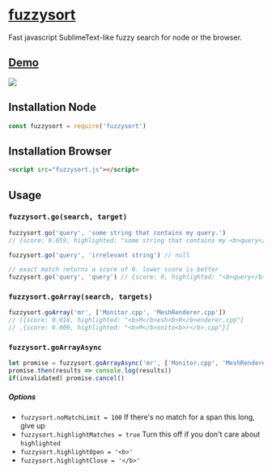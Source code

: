 # [fuzzysort](https://raw.github.com/farzher/fuzzysort/master/fuzzysort.js)

Fast javascript SublimeText-like fuzzy search for node or the browser.



## [Demo](https://raw.github.com/farzher/fuzzysort/master/test.html)

![](http://i.imgur.com/lMw0HDP.gif)






## Installation Node

```js
const fuzzysort = require('fuzzysort')
```


## Installation Browser

```html
<script src="fuzzysort.js"></script>
```




## Usage

### `fuzzysort.go(search, target)`

```js
fuzzysort.go('query', 'some string that contains my query.')
// {score: 0.059, highlighted: "some string that contains my <b>query</b>."}

fuzzysort.go('query', 'irrelevant string') // null

// exact match returns a score of 0. lower score is better
fuzzysort.go('query', 'query') // {score: 0, highlighted: "<b>query</b>"}
```

### `fuzzysort.goArray(search, targets)`

```js
fuzzysort.goArray('mr', ['Monitor.cpp', 'MeshRenderer.cpp'])
// [{score: 0.018, highlighted: "<b>M</b>esh<b>R</b>enderer.cpp"}
// ,{score: 6.009, highlighted: "<b>M</b>onito<b>r</b>.cpp"}]
```

### `fuzzysort.goArrayAsync`

```js
let promise = fuzzysort.goArrayAsync('mr', ['Monitor.cpp', 'MeshRenderer.cpp'])
promise.then(results => console.log(results))
if(invalidated) promise.cancel()
```

##### Options

 - `fuzzysort.noMatchLimit = 100` If there's no match for a span this long, give up
 - `fuzzysort.highlightMatches = true` Turn this off if you don't care about `highlighted`
 - `fuzzysort.highlightOpen = '<b>'`
 - `fuzzysort.highlightClose = '</b>'`
